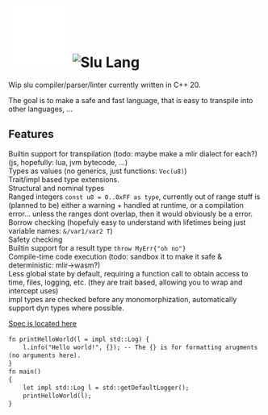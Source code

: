 ﻿# <img alt="Slu Lang logo - hollow star with a cresent going through the middle" src="/spec/info/Logo_white.png" width="120"> <img alt="Slu Lang" src="/spec/info/LogoText.svg" width="150"> 
 
Wip slu compiler/parser/linter currently written in C++ 20. 

The goal is to make a safe and fast language, that is easy to transpile into other languages, ... 

## Features

Builtin support for transpilation (todo: maybe make a mlir dialect for each?) (js, hopefully: lua, jvm bytecode, ...)  
Types as values (no generics, just functions: `Vec(u8)`)  
Trait/impl based type extensions.  
Structural and nominal types  
Ranged integers `const u8 = 0..0xFF as type`, currently out of range stuff is (planned to be) either a
warning + handled at runtime, or a compilation error... unless the ranges dont overlap, then it would obviously be a error.  
Borrow checking (hopefuly easy to understand with lifetimes being just variable names: `&/var1/var2 T`)  
Safety checking  
Builtin support for a result type `throw MyErr{"oh no"}`  
Compile-time code execution (todo: sandbox it to make it safe & deterministic: mlir->wasm?)  
Less global state by default, requiring a function call to obtain access to time, files, logging, etc. (they are trait based, allowing you to wrap and intercept uses)  
impl types are checked before any monomorphization, automatically support dyn types where possible.  

[Spec is located here](/spec/)  

```
fn printHelloWorld(l = impl std::Log) {
	l.info("Hello world!", {}); -- The {} is for formatting arugments (no arguments here).
}
fn main() 
{
	let impl std::Log l = std::getDefaultLogger();
	printHelloWorld(l);
}
```